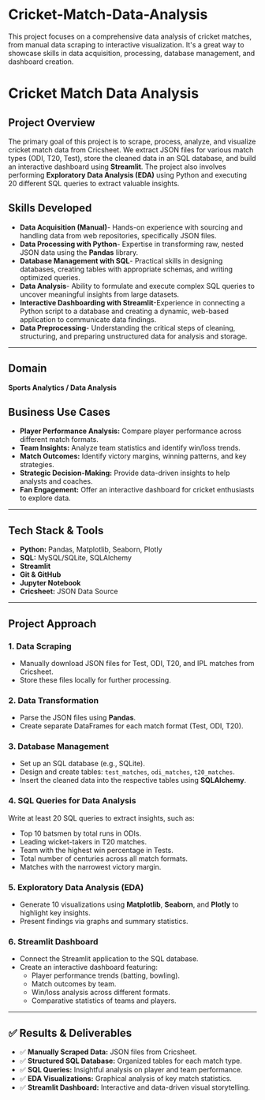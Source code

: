# Cricket-Match-Data-Analysis
This project focuses on a comprehensive data analysis of cricket matches, from manual data scraping to interactive visualization. It's a great way to showcase skills in data acquisition, processing, database management, and dashboard creation.

# Cricket Match Data Analysis


##  Project Overview
The primary goal of this project is to scrape, process, analyze, and visualize cricket match data from Cricsheet. We extract JSON files for various match types (ODI, T20, Test), store the cleaned data in an SQL database, and build an interactive dashboard using **Streamlit**. The project also involves performing **Exploratory Data Analysis (EDA)** using Python and executing 20 different SQL queries to extract valuable insights.

##  Skills Developed

- **Data Acquisition (Manual)**- Hands-on experience with sourcing and handling data from web repositories, specifically JSON files.
- **Data Processing with Python**- Expertise in transforming raw, nested JSON data using the **Pandas** library.
- **Database Management with SQL**- Practical skills in designing databases, creating tables with appropriate schemas, and writing optimized queries.
- **Data Analysis**- Ability to formulate and execute complex SQL queries to uncover meaningful insights from large datasets.
- **Interactive Dashboarding with Streamlit**-Experience in connecting a Python script to a database and creating a dynamic, web-based application to communicate data findings.
- **Data Preprocessing**- Understanding the critical steps of cleaning, structuring, and preparing unstructured data for analysis and storage.

---
## Domain
**Sports Analytics / Data Analysis**



##  Business Use Cases

* **Player Performance Analysis:** Compare player performance across different match formats.
* **Team Insights:** Analyze team statistics and identify win/loss trends.
* **Match Outcomes:** Identify victory margins, winning patterns, and key strategies.
* **Strategic Decision-Making:** Provide data-driven insights to help analysts and coaches.
* **Fan Engagement:** Offer an interactive dashboard for cricket enthusiasts to explore data.

---

##  Tech Stack & Tools

* **Python:** Pandas, Matplotlib, Seaborn, Plotly
* **SQL:** MySQL/SQLite, SQLAlchemy
* **Streamlit**
* **Git & GitHub**
* **Jupyter Notebook**
* **Cricsheet:** JSON Data Source

---

##  Project Approach

### 1. Data Scraping

* Manually download JSON files for Test, ODI, T20, and IPL matches from Cricsheet.
* Store these files locally for further processing.

### 2. Data Transformation

* Parse the JSON files using **Pandas**.
* Create separate DataFrames for each match format (Test, ODI, T20).

### 3. Database Management

* Set up an SQL database (e.g., SQLite).
* Design and create tables: `test_matches`, `odi_matches`, `t20_matches`.
* Insert the cleaned data into the respective tables using **SQLAlchemy**.

### 4. SQL Queries for Data Analysis

Write at least 20 SQL queries to extract insights, such as:

* Top 10 batsmen by total runs in ODIs.
* Leading wicket-takers in T20 matches.
* Team with the highest win percentage in Tests.
* Total number of centuries across all match formats.
* Matches with the narrowest victory margin.

### 5. Exploratory Data Analysis (EDA)

* Generate 10 visualizations using **Matplotlib**, **Seaborn**, and **Plotly** to highlight key insights.
* Present findings via graphs and summary statistics.

### 6. Streamlit Dashboard

* Connect the Streamlit application to the SQL database.
* Create an interactive dashboard featuring:
    * Player performance trends (batting, bowling).
    * Match outcomes by team.
    * Win/loss analysis across different formats.
    * Comparative statistics of teams and players.

---

## ✅ Results & Deliverables

* ✅ **Manually Scraped Data:** JSON files from Cricsheet.
* ✅ **Structured SQL Database:** Organized tables for each match type.
* ✅ **SQL Queries:** Insightful analysis on player and team performance.
* ✅ **EDA Visualizations:** Graphical analysis of key match statistics.
* ✅ **Streamlit Dashboard:** Interactive and data-driven visual storytelling.















